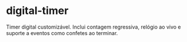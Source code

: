 # digital-timer
Timer digital customizável. Inclui contagem regressiva, relógio ao vivo e suporte a eventos como confetes ao terminar.
